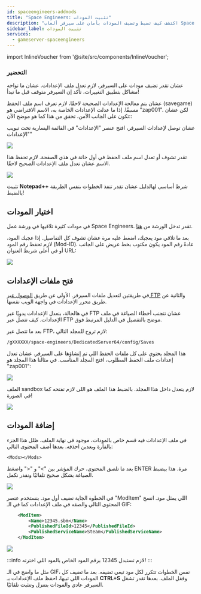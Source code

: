 ```yaml
---
id: spaceengineers-addmods
title: "Space Engineers: تثبيت المودات"
description: "اكتشف كيف تضبط وتضيف المودات بأمان على سيرفر ألعاب Space Engineers لتجربة لعب مخصصة → تعلّم المزيد الآن"
sidebar_label: تثبيت المودات
services:
  - gameserver-spaceengineers
---
```


import InlineVoucher from '@site/src/components/InlineVoucher';

<InlineVoucher />

### التحضير

عشان تقدر تضيف مودات على السيرفر، لازم تعدل ملف الإعدادات. عشان ما تواجه مشاكل بتطبيق التغييرات، تأكد إن السيرفر متوقف قبل ما تبدأ!

عشان يتم معالجة الإعدادات الصحيحة لاحقًا، لازم تعرف اسم ملف الحفظ (savegame) مسبقًا. إذا ما عدلت الإعدادات الخاصة به، الاسم الافتراضي هو "zap001". لكن عشان تكون على الجانب الآمن، تحقق من هذا كما هو موضح الآن::

عشان توصل لإعدادات السيرفر، افتح عنصر "الإعدادات" في القائمة اليسارية تحت تبويب "الإعدادات"

![](https://screensaver01.zap-hosting.com/index.php/s/Begs32xtfWitRDA/preview)

تقدر تشوف أو تعدل اسم ملف الحفظ في أول خانة في هذي الصفحة. لازم تحفظ هذا الاسم عشان تعدل ملف الإعدادات الصحيح لاحقًا.

![](https://screensaver01.zap-hosting.com/index.php/s/DHs7JGyxRMSfDKN/preview)

تثبيت **Notepad++** شرط أساسي لهالدليل عشان تقدر تنفذ الخطوات بنفس الطريقة بالضبط!

## اختيار المودات

في مودات كثيرة تلاقيها في ورشة عمل Space Engineers. تقدر تدخل الورشة من [هنا](https://steamcommunity.com/workshop/about/?appid=244850).

بعد ما تلاقي مود يعجبك، اضغط عليه مرة عشان تشوف كل التفاصيل. إذا عجبك المود، لازم تحفظ رقم المود (Mod-ID). عادةً رقم المود يكون مكتوب بخط عريض على الجانب أو في أعلى شريط العنوان URL:

![](https://screensaver01.zap-hosting.com/index.php/s/k6WKbbZEizX7TpR/preview)

## فتح ملفات الإعدادات

في طريقتين لتعديل ملفات السيرفر. الأولى عن طريق [الوصول عبر FTP](gameserver-ftpaccess.md) والثانية عن طريق محرر الإعدادات في واجهة الويب نفسها.

في هالحالة، بنعدل الإعدادات يدويًا عبر FTP عشان نتجنب أخطاء الصياغة في ملف الإعدادات. كيف تتصل عبر FTP موضح بالتفصيل في الدليل المرتبط فوق.

بعد ما تتصل عبر FTP، لازم تروح للمجلد التالي:

``/gXXXXXX/space-engineers/DedicatedServer64/config/Saves``

هذا المجلد يحتوي على كل ملفات الحفظ اللي تم إنشاؤها على السيرفر. عشان تعدل إعدادات ملف الحفظ المطلوب، افتح المجلد المناسب. في مثالنا هذا المجلد هو "zap001":

![](https://screensaver01.zap-hosting.com/index.php/s/cLT8FLSnQE42ZwN/preview)

الملف sandbox لازم يتعدل داخل هذا المجلد. بالضبط هذا الملف هو اللي لازم تفتحه كما في الصورة!

![](https://screensaver01.zap-hosting.com/index.php/s/bKrCK6LcCMbkwbb/preview)

## إضافة المودات

في ملف الإعدادات فيه قسم خاص بالمودات، موجود في نهاية الملف. ظلل هذا الجزء بالفأرة وبعدين احذفه. بعدها أضف المحتوى التالي:

`<Mods></Mods>`

بعد ما تلصق المحتوى، حرك المؤشر بين "&gt;" و "&lt;" واضغط ENTER مرة. هذا بيضبط الصياغة بشكل صحيح تلقائيًا ونقدر نكمل.

![](https://screensaver01.zap-hosting.com/index.php/s/JbTqfX455XbffRs/preview)

في الخطوة الجاية نضيف أول مود. بنستخدم عنصر "ModItem" اللي يمثل مود. انسخ المحتوى التالي والصقه في ملف الإعدادات كما في الـ GIF:

```xml
	<ModItem>
		<Name>12345.sbm</Name>
		<PublishedFileId>12345</PublishedFileId>
		<PublishedServiceName>Steam</PublishedServiceName>
	</ModItem>
```

![](https://screensaver01.zap-hosting.com/index.php/s/FkgJmMTBAp8SLzp/preview)

:::info
لازم تستبدل 12345 برقم المود الخاص بالمود اللي اخترته!
:::

مثل ما واضح في الـ GIF، نفس الخطوات تتكرر لكل مود تبغى تضيفه. بعد ما تضيف كل المودات اللي تبيها، احفظ ملف الإعدادات بـ **CTRL+S** وقفل الملف. بعدها تقدر تشغل السيرفر عادي والمودات بتتنزل وتتثبت تلقائيًا.

<InlineVoucher />